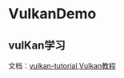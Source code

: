 # VulkanDemo
## vulKan学习
文档：[vulkan-tutorial](https://vulkan-tutorial.com/Introduction),[Vulkan教程](https://geek-docs.com/vulkan/vulkan-tutorial/vulkan-basic-types.html)

